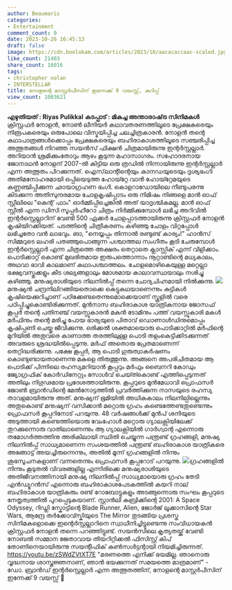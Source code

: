 ```yaml
---
author: Beaumaris
categories:
- Entertainment
comment_count: 0
date: 2023-10-26 16:45:13
draft: false
image: https://cdn.boolokam.com/articles/2023/10/aacacaccaac-scaled.jpg
like_count: 21403
share_count: 16016
tags:
- christopher nolan
- INTERSTELLAR
title: നോളന്റെ മാസ്റ്റർപീസിന് ഇന്നേക്ക് 9 വയസ്സ്, കുറിപ്പ്
view_count: 1003621
---
```


**എഴുതിയത് : Riyas Pulikkal** **കടപ്പാട് : മികച്ച അന്താരാഷ്‌ട്ര സിനിമകൾ** ക്രിസ്റ്റഫർ നോളൻ, നോൺ ലീനിയർ കഥാവതരണത്തിലൂടെ പ്രേക്ഷകരെയും നിരൂപകരെയും ഒരുപോലെ വിസ്മയിപ്പിച്ച ചലച്ചിത്രകാരൻ. നോളൻ തന്റെ കഥാപാത്രങ്ങൾക്കൊപ്പം പ്രേക്ഷകരെയും ബഹിരാകാശത്തിലൂടെ സഞ്ചരിപ്പിച്ച അത്ഭുതങ്ങൾ നിറഞ്ഞ സയൻസ് ഫിക്ഷൻ ചിത്രമായിരുന്നു ഇന്റർസ്റ്റല്ലാർ. അറിയാൻ ശ്രമിക്കുംതോറും ആഴം കൂടുന്ന മഹാസാഗരം. സഹോദരനായ ജോനാഥൻ നോളന് 2007-ൽ കിട്ടിയ ഒരു ത്രഡിൽ നിന്നായിരുന്നു ഇന്റർസ്റ്റല്ലാർ എന്ന അത്ഭുതം പിറക്കുന്നത്. ഐസ്‌ലാന്റിന്റെയും കാനഡയുടെയും ദൃശ്യഭംഗി അതിമനോഹരമായി ഒപ്പിയെടുത്ത ഹോയ്റ്റേ വാൻ ഹോയ്റ്റേമയുടെ കണ്ണഞ്ചിപ്പിക്കുന്ന ഛായാഗ്രഹണ ഭംഗി. കൊളറാഡോയിലെ നീണ്ടുപരന്നു കിടക്കുന്ന അതിസുന്ദരമായ ചോളകൃഷിപ്പാടം ഒരു നിമിഷം നിങ്ങളെ മാൻ ഓഫ് സ്റ്റീലിലെ "കെന്റ് ഫാം" ഓർമ്മിപ്പിച്ചെങ്കിൽ അത് യാദൃശ്ചികമല്ല. മാൻ ഓഫ് സ്റ്റീൽ എന്ന ഡിസി സൂപ്പർഹീറോ ചിത്രം നിർമ്മിക്കുമ്പോൾ ലഭിച്ച അറിവിൽ ഇന്റർസ്റ്റെല്ലാറിന് വേണ്ടി 500 ഏക്കർ ചോളപ്പാടത്തായിരുന്നു ക്രിസ്റ്റഫർ നോളൻ കൃഷിയിറക്കിയത്. പടത്തിന്റെ ചിത്രീകരണം കഴിഞ്ഞു ചോളം വിറ്റപ്പോൾ ലഭിച്ചതോ വൻ ലാഭവും. ങാ, "നെയ്യപ്പം തിന്നാൽ രണ്ടുണ്ട് കാര്യം!" ഹാൻസ് സിമ്മറുടെ ലഹരി പതഞ്ഞുപൊങ്ങുന്ന പശ്ചാത്തല സംഗീതം കൂടി ചേരുമ്പോൾ ഇന്റർസ്റ്റെല്ലാർ എന്ന ചിത്രത്തെ അക്ഷരം തെറ്റാതെ ക്ലാസ്സിക് എന്ന് വിളിക്കാം. പൊടിക്കാറ്റ് കൊണ്ട് മുഖരിതമായ ഇരുപത്തൊന്നാം നൂറ്റാണ്ടിന്റെ മധ്യകാലം, അഥവാ ഭാവി കാലമാണ് കഥാപശ്ചാത്തലം. ചോളമൊഴികെയുള്ള മറ്റെല്ലാ ഭക്ഷ്യവസ്തുക്കളും കീട ശല്യങ്ങളാലും മോശമായ കാലാവസ്ഥയാലും നശിച്ചു കഴിഞ്ഞു. മനുഷ്യരാശിയുടെ നിലനിൽപ്പ് തന്നെ ചോദ്യചിഹ്നമായി നിൽക്കുന്നു. ![](https://cdn.boolokam.com/articles/2023/10/aacacaccaac-scaled.jpg) മനുഷ്യൻ ചന്ദ്രനിലിറങ്ങിയതൊക്കെ കെട്ടുകഥയാണെന്നും കുട്ടികൾ കൃഷിയെക്കുറിച്ചാണ് പഠിക്കേണ്ടതെന്നുമൊക്കെയാണ് സ്കൂളിൽ വരെ പഠിപ്പിച്ചുകൊണ്ടിരിക്കുന്നത്. മുൻനാസ ബഹിരാകാശ യാത്രികനായ ജോസഫ് കൂപ്പർ തന്റെ പതിനഞ്ച് വയസ്സുകാരൻ മകൻ ടോമിനും പത്ത് വയസ്സുകാരി മകൾ മർഫിനും തന്റെ മരിച്ചു പോയ ഭാര്യയുടെ പിതാവ് ഡൊണാൾഡിനുമൊപ്പം കൃഷിപ്പണി ചെയ്തു ജീവിക്കുന്നു. ഒരിക്കൽ ശക്തമായൊരു പൊടിക്കാറ്റിൽ മർഫിന്റെ മുറിയിൽ അതുവരെ കാണാത്ത തരത്തിലുള്ള പൊടി തളംകെട്ടിക്കിടക്കുന്നത് അവരുടെ ശ്രദ്ധയിൽപ്പെടുന്നു. മർഫ് അതൊരു പ്രേതമാണെന്ന് തെറ്റിദ്ധരിക്കുന്നു. പക്ഷേ കൂപ്പർ, ആ പൊടി ഗുരുത്വാകർഷണം കൊണ്ടുണ്ടായതാണെന്നു മകളെ തിരുത്തുന്നു. അങ്ങനെ അപരിചിതമായ ആ പൊടിക്ക് പിന്നിലെ രഹസ്യമറിയാൻ കൂപ്പറും മർഫും ബൈനറി കോഡും ജ്യോഗ്രഫിക് കോർഡിനേറ്റും സോൾവ് ചെയ്ത്കൊണ്ട് എത്തിപ്പെടുന്നത് അതിലും നിഗൂഢമായ പ്രദേശത്തായിരുന്നു. കൂപ്പറുടെ മുൻമേധാവി പ്രൊഫസർ ജോൺ ബ്രാൻഡിന്റെ മേൽനോട്ടത്തിൽ പ്രവർത്തിക്കുന്ന നാസയുടെ രഹസ്യ താവളമായിരുന്നു അത്. മനുഷ്യന് ഭൂമിയിൽ അധികകാലം നിലനില്പില്ലെന്നും അതുകൊണ്ട് മനുഷ്യന് വസിക്കാൻ മറ്റൊരു ഗ്രഹം കണ്ടെത്തേണ്ടതുണ്ടെന്നും പ്രൊഫസർ കൂപ്പറിനോട് പറയുന്നു. 48 വർഷങ്ങൾക്ക് മുൻപ് ശനിയുടെ അടുത്തായി കണ്ടെത്തിയൊരു വേംഹോൾ മറ്റൊരു ഗ്യാലക്സിയിലേക്ക് തുറക്കുന്നൊരു വാതിലാണെന്നും ആ ഗ്യാലക്സിയിൽ ഗാർഗ്വാന്റ എന്നൊരു തമോഗർത്തത്തിനു അരികിലായി സ്ഥിതി ചെയ്യുന്ന പന്ത്രണ്ട് ഗ്രഹങ്ങളി, മനുഷ്യ നിലനിൽപ്പ് സാധ്യമാണെന്ന സംശയത്തിൽ പന്ത്രണ്ട് ബഹിരാകാശ യാത്രികരെ അങ്ങോട്ട്‌ അയച്ചിരുന്നെന്നും, അതിൽ മൂന്ന് ഗ്രഹങ്ങളിൽ നിന്നും ശുഭസൂചനകളാണ് വന്നതെന്നും പ്രൊഫസർ കൂപ്പറോട് പറയുന്നു. ![](https://cdn.boolokam.com/articles/2023/10/aaccaacacaa.webp)ഗ്രഹങ്ങളിൽ നിന്നും കൂടുതൽ വിവരങ്ങളില്ല എന്നിരിക്കെ മനുഷ്യരാശിയുടെ അതിജീവനത്തിനായി മനുഷ്യ നിലനിൽപ്പ് സാധ്യമായൊരു ഗ്രഹം തേടി എൻഡ്യൂറൻസ് എന്നൊരു ബഹിരാകാശപേടകത്തിൽ കയറി നാല് ബഹിരാകാശ യാത്രികരും രണ്ട് റോബോട്ടുകളും അടങ്ങുന്നൊരു സംഘം കൂപ്പറുടെ നേതൃത്വത്തിൽ പുറപ്പെടുകയാണ്. സ്റ്റാൻലി കുബ്രിക്കിന്റെ 2001: A Space Odyssey, റിഡ്ലി സ്കോട്ടിന്റെ Blade Runner, Alien, ജോർജ് ലൂക്കാസിന്റെ Star Wars, ആന്ദ്രേ തർക്കോവ്സ്കിയുടെ The Mirror തുടങ്ങിയ പ്രശസ്ത സിനിമകളൊക്കെ ഇന്റെർസ്റ്റല്ലാറിനെ സ്വാധീനിച്ചിട്ടുണ്ടെന്നു സംവിധായകൻ ക്രിസ്റ്റഫർ നോളൻ തന്നെ പറഞ്ഞിട്ടുണ്ട്. സയൻസിലെ കൃത്യതയ്ക്ക് വേണ്ടി നോബൽ സമ്മാന ജേതാവായ തിയറിറ്റിക്കൽ ഫിസിസ്റ്റ് കിപ് തോണിനെയായിരുന്നു സയന്റിഫിക് കൺസൾട്ടന്റായി നിയമിച്ചിരുന്നത്. https://youtu.be/zSWdZVtXT7E "മരണത്തെ എനിക്ക് ഭയമില്ല. ഞാനൊരു വൃദ്ധനായ ശാസ്ത്രജ്ഞനാണ്, ഞാൻ ഭയക്കുന്നത് സമയത്തെ മാത്രമാണ്" - ഡോ. ബ്രാൻഡ് ഇന്റർസ്റ്റെല്ലാർ എന്ന അത്ഭുതത്തിന്, നോളന്റെ മാസ്റ്റർപീസിന് ഇന്നേക്ക് 9 വയസ്സ് 💎